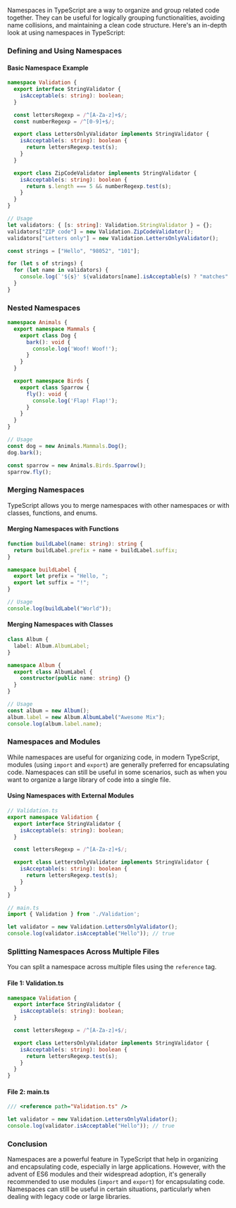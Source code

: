 Namespaces in TypeScript are a way to organize and group related code together. They can be useful for logically grouping functionalities, avoiding name collisions, and maintaining a clean code structure. Here's an in-depth look at using namespaces in TypeScript:

### Defining and Using Namespaces

#### Basic Namespace Example
```typescript
namespace Validation {
  export interface StringValidator {
    isAcceptable(s: string): boolean;
  }

  const lettersRegexp = /^[A-Za-z]+$/;
  const numberRegexp = /^[0-9]+$/;

  export class LettersOnlyValidator implements StringValidator {
    isAcceptable(s: string): boolean {
      return lettersRegexp.test(s);
    }
  }

  export class ZipCodeValidator implements StringValidator {
    isAcceptable(s: string): boolean {
      return s.length === 5 && numberRegexp.test(s);
    }
  }
}

// Usage
let validators: { [s: string]: Validation.StringValidator } = {};
validators["ZIP code"] = new Validation.ZipCodeValidator();
validators["Letters only"] = new Validation.LettersOnlyValidator();

const strings = ["Hello", "98052", "101"];

for (let s of strings) {
  for (let name in validators) {
    console.log(`'${s}' ${validators[name].isAcceptable(s) ? "matches" : "does not match"} ${name}`);
  }
}
```

### Nested Namespaces
```typescript
namespace Animals {
  export namespace Mammals {
    export class Dog {
      bark(): void {
        console.log('Woof! Woof!');
      }
    }
  }

  export namespace Birds {
    export class Sparrow {
      fly(): void {
        console.log('Flap! Flap!');
      }
    }
  }
}

// Usage
const dog = new Animals.Mammals.Dog();
dog.bark();

const sparrow = new Animals.Birds.Sparrow();
sparrow.fly();
```

### Merging Namespaces
TypeScript allows you to merge namespaces with other namespaces or with classes, functions, and enums.

#### Merging Namespaces with Functions
```typescript
function buildLabel(name: string): string {
  return buildLabel.prefix + name + buildLabel.suffix;
}

namespace buildLabel {
  export let prefix = "Hello, ";
  export let suffix = "!";
}

// Usage
console.log(buildLabel("World"));
```

#### Merging Namespaces with Classes
```typescript
class Album {
  label: Album.AlbumLabel;
}

namespace Album {
  export class AlbumLabel {
    constructor(public name: string) {}
  }
}

// Usage
const album = new Album();
album.label = new Album.AlbumLabel("Awesome Mix");
console.log(album.label.name);
```

### Namespaces and Modules
While namespaces are useful for organizing code, in modern TypeScript, modules (using `import` and `export`) are generally preferred for encapsulating code. Namespaces can still be useful in some scenarios, such as when you want to organize a large library of code into a single file.

#### Using Namespaces with External Modules
```typescript
// Validation.ts
export namespace Validation {
  export interface StringValidator {
    isAcceptable(s: string): boolean;
  }

  const lettersRegexp = /^[A-Za-z]+$/;

  export class LettersOnlyValidator implements StringValidator {
    isAcceptable(s: string): boolean {
      return lettersRegexp.test(s);
    }
  }
}

// main.ts
import { Validation } from './Validation';

let validator = new Validation.LettersOnlyValidator();
console.log(validator.isAcceptable("Hello")); // true
```

### Splitting Namespaces Across Multiple Files
You can split a namespace across multiple files using the `reference` tag.

#### File 1: Validation.ts
```typescript
namespace Validation {
  export interface StringValidator {
    isAcceptable(s: string): boolean;
  }

  const lettersRegexp = /^[A-Za-z]+$/;

  export class LettersOnlyValidator implements StringValidator {
    isAcceptable(s: string): boolean {
      return lettersRegexp.test(s);
    }
  }
}
```

#### File 2: main.ts
```typescript
/// <reference path="Validation.ts" />

let validator = new Validation.LettersOnlyValidator();
console.log(validator.isAcceptable("Hello")); // true
```

### Conclusion
Namespaces are a powerful feature in TypeScript that help in organizing and encapsulating code, especially in large applications. However, with the advent of ES6 modules and their widespread adoption, it's generally recommended to use modules (`import` and `export`) for encapsulating code. Namespaces can still be useful in certain situations, particularly when dealing with legacy code or large libraries.